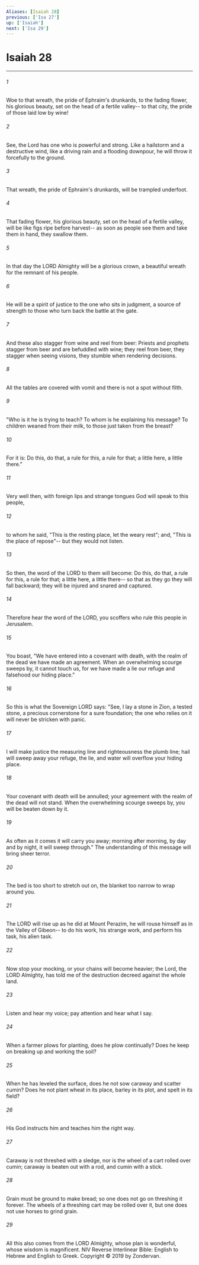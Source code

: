 ```yaml
---
Aliases: [Isaiah 28]
previous: ['Isa 27']
up: ['Isaiah']
next: ['Isa 29']
---
```

# Isaiah 28

***


###### 1 
Woe to that wreath, the pride of Ephraim's drunkards, to the fading flower, his glorious beauty, set on the head of a fertile valley-- to that city, the pride of those laid low by wine! 

###### 2 
See, the Lord has one who is powerful and strong. Like a hailstorm and a destructive wind, like a driving rain and a flooding downpour, he will throw it forcefully to the ground. 

###### 3 
That wreath, the pride of Ephraim's drunkards, will be trampled underfoot. 

###### 4 
That fading flower, his glorious beauty, set on the head of a fertile valley, will be like figs ripe before harvest-- as soon as people see them and take them in hand, they swallow them. 

###### 5 
In that day the LORD Almighty will be a glorious crown, a beautiful wreath for the remnant of his people. 

###### 6 
He will be a spirit of justice to the one who sits in judgment, a source of strength to those who turn back the battle at the gate. 

###### 7 
And these also stagger from wine and reel from beer: Priests and prophets stagger from beer and are befuddled with wine; they reel from beer, they stagger when seeing visions, they stumble when rendering decisions. 

###### 8 
All the tables are covered with vomit and there is not a spot without filth. 

###### 9 
"Who is it he is trying to teach? To whom is he explaining his message? To children weaned from their milk, to those just taken from the breast? 

###### 10 
For it is: Do this, do that, a rule for this, a rule for that; a little here, a little there." 

###### 11 
Very well then, with foreign lips and strange tongues God will speak to this people, 

###### 12 
to whom he said, "This is the resting place, let the weary rest"; and, "This is the place of repose"-- but they would not listen. 

###### 13 
So then, the word of the LORD to them will become: Do this, do that, a rule for this, a rule for that; a little here, a little there-- so that as they go they will fall backward; they will be injured and snared and captured. 

###### 14 
Therefore hear the word of the LORD, you scoffers who rule this people in Jerusalem. 

###### 15 
You boast, "We have entered into a covenant with death, with the realm of the dead we have made an agreement. When an overwhelming scourge sweeps by, it cannot touch us, for we have made a lie our refuge and falsehood our hiding place." 

###### 16 
So this is what the Sovereign LORD says: "See, I lay a stone in Zion, a tested stone, a precious cornerstone for a sure foundation; the one who relies on it will never be stricken with panic. 

###### 17 
I will make justice the measuring line and righteousness the plumb line; hail will sweep away your refuge, the lie, and water will overflow your hiding place. 

###### 18 
Your covenant with death will be annulled; your agreement with the realm of the dead will not stand. When the overwhelming scourge sweeps by, you will be beaten down by it. 

###### 19 
As often as it comes it will carry you away; morning after morning, by day and by night, it will sweep through." The understanding of this message will bring sheer terror. 

###### 20 
The bed is too short to stretch out on, the blanket too narrow to wrap around you. 

###### 21 
The LORD will rise up as he did at Mount Perazim, he will rouse himself as in the Valley of Gibeon-- to do his work, his strange work, and perform his task, his alien task. 

###### 22 
Now stop your mocking, or your chains will become heavier; the Lord, the LORD Almighty, has told me of the destruction decreed against the whole land. 

###### 23 
Listen and hear my voice; pay attention and hear what I say. 

###### 24 
When a farmer plows for planting, does he plow continually? Does he keep on breaking up and working the soil? 

###### 25 
When he has leveled the surface, does he not sow caraway and scatter cumin? Does he not plant wheat in its place, barley in its plot, and spelt in its field? 

###### 26 
His God instructs him and teaches him the right way. 

###### 27 
Caraway is not threshed with a sledge, nor is the wheel of a cart rolled over cumin; caraway is beaten out with a rod, and cumin with a stick. 

###### 28 
Grain must be ground to make bread; so one does not go on threshing it forever. The wheels of a threshing cart may be rolled over it, but one does not use horses to grind grain. 

###### 29 
All this also comes from the LORD Almighty, whose plan is wonderful, whose wisdom is magnificent. NIV Reverse Interlinear Bible: English to Hebrew and English to Greek. Copyright © 2019 by Zondervan.
